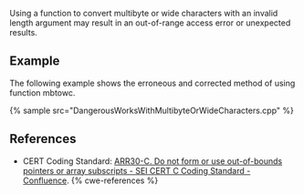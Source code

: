 Using a function to convert multibyte or wide characters with an invalid length argument may result in an out-of-range access error or unexpected results.


## Example
The following example shows the erroneous and corrected method of using function mbtowc.

{% sample src="DangerousWorksWithMultibyteOrWideCharacters.cpp" %}

## References
* CERT Coding Standard: [ARR30-C. Do not form or use out-of-bounds pointers or array subscripts - SEI CERT C Coding Standard - Confluence](https://wiki.sei.cmu.edu/confluence/display/c/ARR30-C.+Do+not+form+or+use+out-of-bounds+pointers+or+array+subscripts).
{% cwe-references %}
